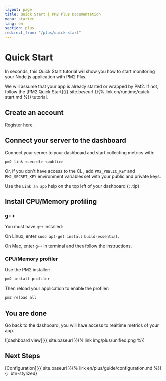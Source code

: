 ```yaml
---
layout: page
title: Quick Start | PM2 Plus Documentation
menu: starter
lang: en
section: plus
redirect_from: "/plus/quick-start"
---
```


# Quick Start

In seconds, this Quick Start tutorial will show you how to start monitoring your Node.js application with PM2 Plus.

We will assume that your app is already started or wrapped by PM2. If not, follow the [PM2 Quick Start]({{ site.baseurl }}{% link en/runtime/quick-start.md %}) tutorial.

## Create an account

Register [here](https://id.keymetrics.io/api/oauth/register).

## Connect your server to the dashboard

Connect your server to your dashboard and start collecting metrics with:

```bash
pm2 link <secret> <public>
```

Or, if you don't have access to the CLI, add `PM2_PUBLIC_KEY` and `PM2_SECRET_KEY` environment variables set with your public and private keys.

 Use the `Link an app` help on the top left of your dashboard
{: .tip}

## Install CPU/Memory profiling

### g++

You must have `g++` installed:

On Linux, enter `sudo apt-get install build-essential`.

On Mac, enter `g++` in terminal and then follow the instructions.

### CPU/Memory profiler

Use the PM2 installer:

```bash
pm2 install profiler
```

Then reload your application to enable the profiler:

```bash
pm2 reload all
```

## You are done

Go back to the dashboard, you will have access to realtime metrics of your app.

![dashboard view]({{ site.baseurl }}{% link img/plus/unified.png %})

## Next Steps

[Configuration]({{ site.baseurl }}{% link en/plus/guide/configuration.md %})
{: .btn-stylized}







